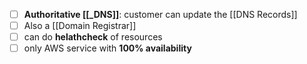 - [ ] **Authoritative [[_DNS]]**: customer can update the [[DNS Records]]
- [ ] Also a [[Domain Registrar]]
- [ ] can do **helathcheck** of resources
- [ ] only AWS service with **100% availability**
